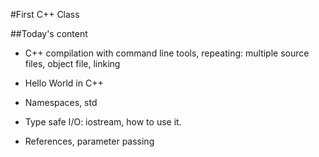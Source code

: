 #First C++ Class

##Today's content

- C++ compilation with command line tools, repeating: multiple source files, object file, linking

- Hello World in C++
- Namespaces, std
- Type safe I/O: iostream, how to use it.
- References, parameter passing
